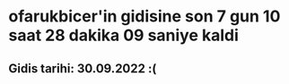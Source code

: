 # ofarukbicer'in gidisine son 7 gun 10 saat 28 dakika 09 saniye kaldi

## Gidis tarihi: 30.09.2022 :(